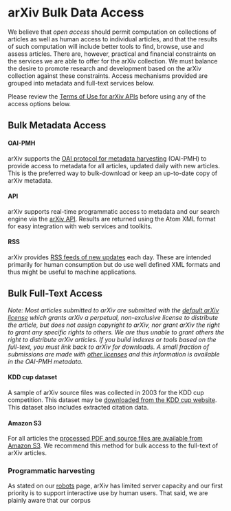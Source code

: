 arXiv Bulk Data Access
======================

We believe that *open access* should permit computation on collections
of articles as well as human access to individual articles, and that the
results of such computation will include better tools to find, browse,
use and assess articles. There are, however, practical and financial
constraints on the services we are able to offer for the arXiv
collection. We must balance the desire to promote research and
development based on the arXiv collection against these constraints.
Access mechanisms provided are grouped into metadata and full-text
services below.

Please review the [Terms of Use for arXiv APIs](./api/tou) before using any of
the access options below.

Bulk Metadata Access
--------------------

#### OAI-PMH

arXiv supports the [OAI protocol for metadata harvesting](/help/oa)
(OAI-PMH) to provide access to metadata for all articles, updated daily
with new articles. This is the preferred way to bulk-download or keep an
up-to-date copy of arXiv metadata.

#### API

arXiv supports real-time programmatic access to metadata and our search
engine via the [arXiv API](/help/api/index). Results are returned using
the Atom XML format for easy integration with web services and toolkits.

#### RSS

arXiv provides [RSS feeds of new updates](rss) each day. These are
intended primarily for human consumption but do use well defined XML
formats and thus might be useful to machine applications.

Bulk Full-Text Access
---------------------

*Note: Most articles submitted to arXiv are submitted with the [default
arXiv
license](http://arxiv.org/licenses/nonexclusive-distrib/1.0/license.html)
which grants arXiv a perpetual, non-exclusive license to distribute the
article, but does not assign copyright to arXiv, nor grant arXiv the
right to grant any specific rights to others. We are thus unable to
grant others the right to distribute arXiv articles. If you build
indexes or tools based on the full-text, you must link back to arXiv for
downloads. A small fraction of submissions are made with [other
licenses](license) and this information is available in the
OAI-PMH metadata.*

#### KDD cup dataset

A sample of arXiv source files was collected in 2003 for the KDD cup
competition. This dataset may be [downloaded from the KDD cup
website](http://www.cs.cornell.edu/projects/kddcup/datasets.html). This
dataset also includes extracted citation data.

#### Amazon S3

For all articles the [processed PDF and source files are available from
Amazon S3](bulk_data_s3.md). We recommend this method for bulk access to
the full-text of arXiv articles.

### Programmatic harvesting 

As stated on our [robots](/help/robots) page, arXiv has limited server capacity and our first priority is to support
interactive use by human users. That said, we are plainly aware that our corpus 
